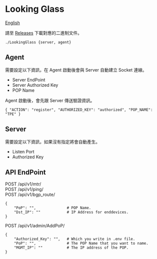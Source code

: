 # Looking Glass

[English](README.md)

請至 [Releases](https://github.com/steveyiyo/LookingGlass/releases) 下載對應的二進制文件。

```
./LookingGlass {server, agent}
```

## Agent

需要設定以下資訊，在 Agent 啟動後會與 Server 自動建立 Socket 連線。
- Server EndPoint
- Server Authorized Key
- POP Name

Agent 啟動後，會先跟 Server 傳送驗證資訊。
```
{ "ACTION": "register", "AUTHORIZED_KEY": "authorized", "POP_NAME": "TPE" }
```

## Server

需要設定以下資訊，如果沒有指定將會自動產生。
- Listen Port
- Authorized Key

## API EndPoint

POST    /api/v1/mtr/  
POST    /api/v1/ping/  
POST	/api/v1/bgp_route/  

```
{
    "PoP": "",              # POP Name.
    "Dst_IP": ""            # IP Address for enddevices.
}
```

POST /api/v1/admin/AddPoP/

```
{
    "Authorized_Key": "",   # Which you write in .env file.
    "PoP": "",              # The POP Name that you want to name.
    "MGMT_IP": ""           # The IP address of the POP.
}
```